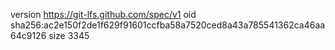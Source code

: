 version https://git-lfs.github.com/spec/v1
oid sha256:ac2e150f2de1f629f91601ccfba58a7520ced8a43a785541362ca46aa64c9126
size 3345

